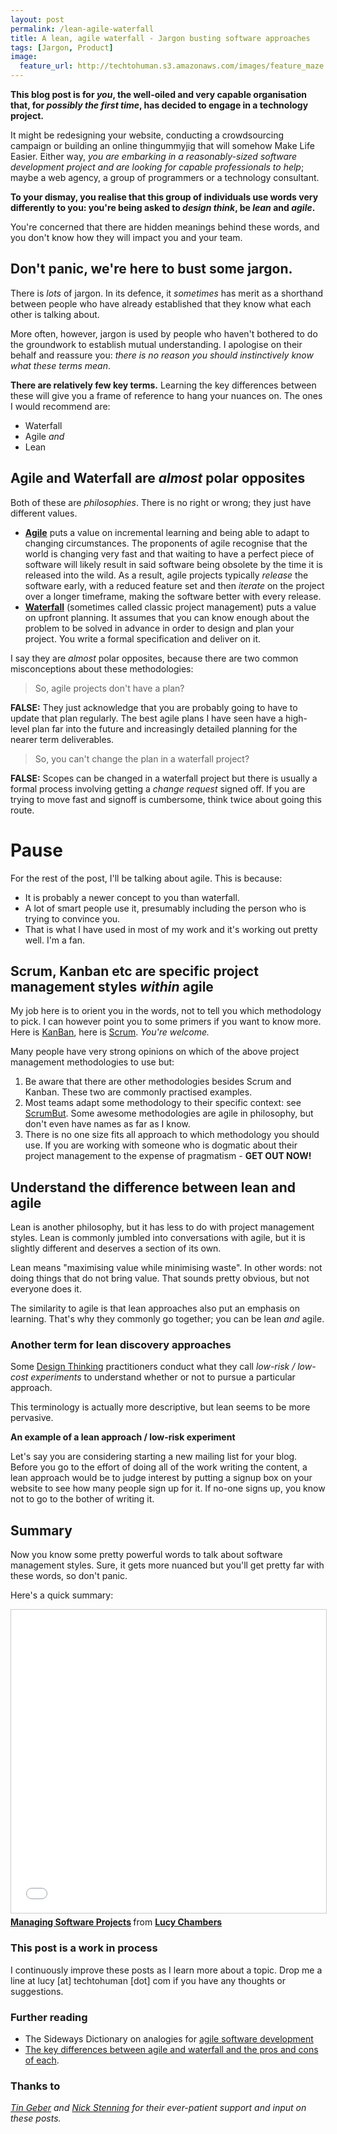 ```yaml
---
layout: post
permalink: /lean-agile-waterfall
title: A lean, agile waterfall - Jargon busting software approaches    
tags: [Jargon, Product]
image: 
  feature_url: http://techtohuman.s3.amazonaws.com/images/feature_maze.jpg
---
```


**This blog post is for *you*, the well-oiled and very capable organisation that, for *possibly the first time*, has decided to engage in a technology project.** 

It might be redesigning your website, conducting a crowdsourcing campaign or building an online thingummyjig that will somehow Make Life Easier. Either way, *you are embarking in a reasonably-sized software development project and are looking for capable professionals to help*; maybe a web agency, a group of programmers or a technology consultant. 

**To your dismay, you realise that this group of individuals use words very differently to you: you're being asked to *design think*, be *lean* and *agile*.** 

You're concerned that there are hidden meanings behind these words, and you don't know how they will impact you and your team. 

## Don't panic, we're here to bust some jargon.

There is *lots* of jargon. In its defence, it *sometimes* has merit as a shorthand between people who have already established that they know what each other is talking about. 

More often, however, jargon is used by people who haven't bothered to do the groundwork to establish mutual understanding. I apologise on their behalf and reassure you: *there is no reason you should instinctively know what these terms mean*. 

**There are relatively few key terms.** Learning the key differences between these will give you a frame of reference to hang your nuances on. The ones I would recommend are: 

* Waterfall
* Agile *and*
* Lean  

## Agile and Waterfall are *almost* polar opposites

Both of these are *philosophies*. There is no right or wrong; they just have different values. 

* **[Agile](https://agilemanifesto.org/)** puts a value on incremental learning and being able to adapt to changing circumstances. The proponents of agile recognise that the world is changing very fast and that waiting to have a perfect piece of software will likely result in said software being obsolete by the time it is released into the wild. As a result, agile projects typically *release* the software early, with a reduced feature set and then *iterate* on the project over a longer timeframe, making the software better with every release.  
* **[Waterfall](https://en.wikipedia.org/wiki/Waterfall_model)** (sometimes called classic project management) puts a value on upfront planning. It assumes that you can know enough about the problem to be solved in advance in order to design and plan your project. You write a formal specification and deliver on it. 

I say they are *almost* polar opposites, because there are two common misconceptions about these methodologies: 

> So, agile projects don't have a plan? 

**FALSE:** They just acknowledge that you are probably going to have to update that plan regularly. The best agile plans I have seen have a high-level plan far into the future and increasingly detailed planning for the nearer term deliverables. 

> So, you can't change the plan in a waterfall project? 

**FALSE:** Scopes can be changed in a waterfall project but there is usually a formal process involving getting a *change request* signed off. If you are trying to move fast and signoff is cumbersome, think twice about going this route. 

<div class="well">

<h1> Pause </h1>

For the rest of the post, I'll be talking about agile. This is because: 
<ul> 
<li>It is probably a newer concept to you than waterfall.</li>
<li>A lot of smart people use it, presumably including the person who is trying to convince you.</li>
<li>That is what I have used in most of my work and it's working out pretty well. I'm a fan.</li>
</ul>

</div>

## Scrum, Kanban etc are specific project management styles *within* agile 

My job here is to orient you in the words, not to tell you which methodology to pick. I can however point you to some primers if you want to know more. Here is [KanBan](https://www.atlassian.com/agile/kanban), here is [Scrum](https://www.atlassian.com/agile/scrum). *You're welcome.*

Many people have very strong opinions on which of the above project management methodologies to use but: 

<ol>
	<li>Be aware that there are other methodologies besides Scrum and Kanban. These two are commonly practised examples. </li> 
	<li>Most teams adapt some methodology to their specific context: see <a href="http://noop.nl/2009/09/scrumbuts-are-the-best-part-of-scrum.html">ScrumBut</a>. Some awesome methodologies are agile in philosophy, but don't even have names as far as I know. </li>
	<li>There is no one size fits all approach to which methodology you should use. If you are working with someone who is dogmatic about their project management to the expense of pragmatism - <strong>GET OUT NOW!</strong></li>
</ol>

## Understand the difference between lean and agile 

Lean is another philosophy, but it has less to do with project management styles. Lean is commonly jumbled into conversations with agile, but it is slightly different and deserves a section of its own.  

Lean means "maximising value while minimising waste". In other words: not doing things that do not bring value. That sounds pretty obvious, but not everyone does it. 

The similarity to agile is that lean approaches also put an emphasis on learning. That's why they commonly go together; you can be lean *and* agile. 

<h3> Another term for lean discovery approaches</h3>

Some <a href="https://en.wikipedia.org/wiki/Design_thinking">Design Thinking</a> practitioners conduct what they call *low-risk / low-cost experiments* to understand whether or not to pursue a particular approach. 

This terminology is actually more descriptive, but lean seems to be more pervasive. 

<strong> An example of a lean approach / low-risk experiment </strong>

Let's say you are considering starting a new mailing list for your blog. Before you go to the effort of doing all of the work writing the content, a lean approach would be to judge interest by putting a signup box on your website to see how many people sign up for it. If no-one signs up, you know not to go to the bother of writing it. 

## Summary 

Now you know some pretty powerful words to talk about software management styles. Sure, it gets more nuanced but you'll get pretty far with these words, so don't panic. 

Here's a quick summary: 

<iframe src="//www.slideshare.net/slideshow/embed_code/key/dRyQMs52klLfgZ" width="595" height="485" frameborder="0" marginwidth="0" marginheight="0" scrolling="no" style="border:1px solid #CCC; border-width:1px; margin-bottom:5px; max-width: 100%;" allowfullscreen> </iframe> <div style="margin-bottom:5px"> <strong> <a href="//www.slideshare.net/lucychambers587/2-managing-software-projects-part-ii" title="Managing Software Projects" target="_blank">Managing Software Projects</a> </strong> from <strong><a target="_blank" href="//www.slideshare.net/lucychambers587">Lucy Chambers</a></strong> </div>

### This post is a work in process 

I continuously improve these posts as I learn more about a topic. Drop me a line at lucy [at] techtohuman [dot] com if you have any thoughts or suggestions. 

### Further reading 

* The Sideways Dictionary on analogies for [agile software development](https://sidewaysdictionary.com/#/term/agile-software-development)
* [The key differences between agile and waterfall and the pros and cons of each](https://www.quora.com/What-are-the-pros-and-cons-of-the-waterfall-and-agile-scrum-project-management-approach).

### Thanks to

*[Tin Geber](https://twitter.com/tingeber) and [Nick Stenning](https://twitter.com/nickstenning) for their ever-patient support and input on these posts.* 

